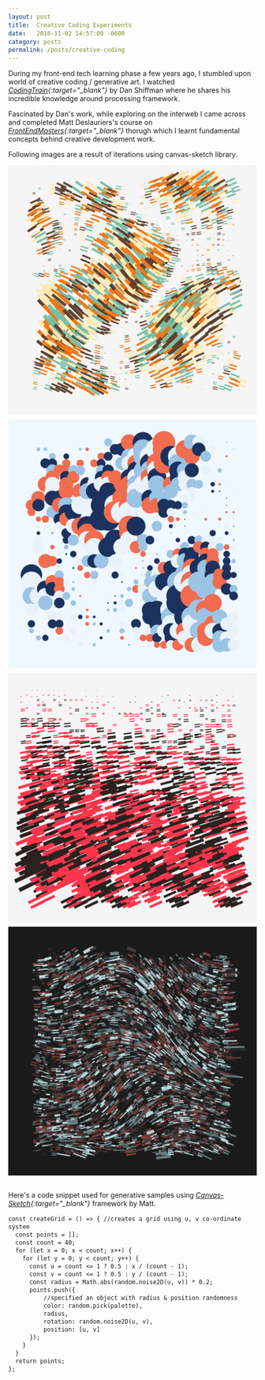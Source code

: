 ```yaml
---
layout: post
title:  Creative Coding Experiments
date:   2018-11-02 14:57:00 -0600
category: posts
permalink: /posts/creative-coding
---
```

During my front-end tech learning phase a few years ago, I stumbled upon world of creative coding / generative art. I watched *[CodingTrain](https://www.youtube.com/user/shiffman/featured "Open YouTube Link"){:target="_blank"}* by Dan Shiffman where he shares his incredible knowledge around processing framework.

Fascinated by Dan's work, while exploring on the interweb I came across and completed Matt Deslauriers's course on *[FrontEndMasters](https://frontendmasters.com/courses/canvas-webgl/ "Open FrontEndMasters"){:target="_blank"}* thorugh which I learnt fundamental concepts behind creative development work.

Following images are a result of iterations using canvas-sketch library.   

<div style="
    display: grid;
    grid-template-columns: repeat(auto-fit, minmax(250px, 1fr));
    grid-gap: 10px;
">
  <img src="/assets/media/gen-art/genArt1.png" alt="genArt3"/>
  <img src="/assets/media/gen-art/genArt2.png" alt="genArt2"/>
  <img src="/assets/media/gen-art/genArt4.png" alt="genArt4"/>
  <img src="/assets/media/gen-art/genArt3.png" alt="genArt1"/>
</div>

<!-- # GLSL Shader
<img src="/assets/img/genArt5.png" alt="genArt5"/> -->
<br>

Here's a code snippet used for generative samples using *[Canvas-Sketch](https://github.com/mattdesl/canvas-sketch.git "Open GitHub Repo"){:target="_blank"}* framework by Matt.

    const createGrid = () => { //creates a grid using u, v co-ordinate system
      const points = [];
      const count = 40;
      for (let x = 0; x < count; x++) {
        for (let y = 0; y < count; y++) {
          const u = count <= 1 ? 0.5 : x / (count - 1);
          const v = count <= 1 ? 0.5 : y / (count - 1);
          const radius = Math.abs(random.noise2D(u, v)) * 0.2;
          points.push({
              //specified an object with radius & position randomness
              color: random.pick(palette),
              radius,
              rotation: random.noise2D(u, v),
              position: [u, v]
          });
        }
      }
      return points;
    };